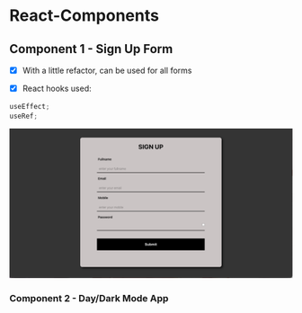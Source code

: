 # React-Components

## Component 1 - Sign Up Form

- [x] With a little refactor, can be used for all forms

- [x] React hooks used:

```js
useEffect;
useRef;
```

![React Components - Sign Up Form](./form/SignUpForm.png)

### Component 2 - Day/Dark Mode App

